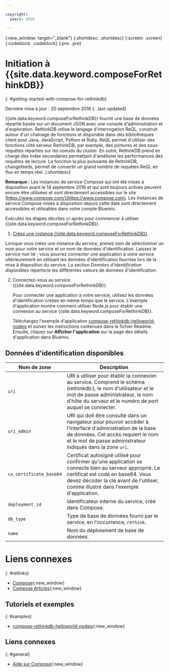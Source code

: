 ```yaml
---

copyright:
  years: 2016

---
```


{:new_window: target="_blank"}
{:shortdesc: .shortdesc}
{:screen: .screen}
{:codeblock: .codeblock}
{:pre: .pre}

# Initiation à {{site.data.keyword.composeForRethinkDB}}
{: #getting-started-with-compose-for-rethinkdb}

Dernière mise à jour : 20 septembre 2016
{: .last-updated}

{{site.data.keyword.composeForRethinkDB}} fournit une base de données répartie basée sur un document JSON avec une console d'administration et d'exploration. RethinkDB utilise le langage d'interrogation ReQL, construit autour d'un chaînage de fonctions et disponible dans des bibliothèques client pour Java, JavaScript, Python et Ruby. ReQL permet d'utiliser des fonctions côté serveur RethinkDB, par exemple, des jointures et des sous-requêtes réparties sur les noeuds du cluster. En outre, RethinkDB prend en charge des index secondaires permettant d'améliorer les performances des requêtes de lecture. La fonction la plus puissante de RethinkDB, changefeeds, permet de convertir un grand nombre de requêtes ReQL en flux en temps réel.
{:shortdesc}

**Remarque :** Les instances de service Compose qui ont été mises à disposition avant le 14 septembre 2016 et qui sont toujours actives peuvent encore être utilisées et sont directement accessibles sur le site [https://www.compose.com/](https://www.compose.com). Les instances de service Compose mises à disposition depuis cette date sont directement accessibles et utilisables dans votre compte Bluemix. 

Exécutez les étapes décrites ci-après pour commencer à utiliser {{site.data.keyword.composeForRethinkDB}}.

1. [Créez une instance {{site.data.keyword.composeForRethinkDB}}](https://console.ng.bluemix.net/catalog/services/compose-for-rethinkdb/).

  Lorsque vous créez une instance du service, prenez soin de sélectionner un nom pour votre service et un nom de données d'identification. Laissez le service non lié ; vous pourrez connecter une application à votre service ultérieurement en utilisant les données d'identification fournies lors de la mise à disposition du service. La section *Données d'identification disponibles* répertorie les différentes valeurs de données d'identification. 

2. Connectez-vous au service {{site.data.keyword.composeForRethinkDB}}. 

   Pour connecter une application à votre service, utilisez les données d'identification créées en même temps que le service. L'exemple d'application montre comment utiliser Node.js pour établir une connexion au service {{site.data.keyword.composeForRethinkDB}}. 

   Téléchargez l'exemple d'application [compose-rethinkdb-helloworld-nodejs](https://github.com/IBM-Bluemix/compose-rethinkdb-helloworld-nodejs) et suivez les instructions contenues dans le fichier Readme. Ensuite, cliquez sur **Afficher l'application** sur la page des détails d'application dans Bluemix.

## Données d'identification disponibles

Nom de zone|Description
----------|-----------
`uri`|URI à utiliser pour établir la connexion au service. Comprend le schéma (rethinkdb:), le nom d'utilisateur et le mot de passe administrateur, le nom d'hôte du serveur et le numéro de port auquel se connecter.
`uri_admin`|URI qui doit être consulté dans un navigateur pour pouvoir accéder à l'interface d'administration de la base de données. Cet accès requiert le nom et le mot de passe administrateur indiqués dans la zone `uri`.
`ca_certificate_base64`|Certificat autosigné utilisé pour confirmer qu'une application se connecte bien au serveur approprié. Le certificat est codé en base64. Vous devez décoder la clé avant de l'utiliser, comme illustré dans l'exemple d'application.
`deployment_id`|Identificateur interne du service, créé dans Compose.
`db_type`|Type de base de données fourni par le service, en l'occurrence, `rethink`.
`name`|Nom du déploiement de base de données.

# Liens connexes
{: #rellinks}

* [Compose](https://www.compose.com){:new_window}
* [Compose Articles](https://www.compose.com/articles/){:new_window}

## Tutoriels et exemples
{: #samples}
* [compose-rethinkdb-helloworld-nodejs](https://github.com/IBM-Bluemix/compose-rethinkdb-helloworld-nodejs){:new_window}

## Liens connexes
{: #general}
* [Aide sur Compose](https://help.compose.com/docs){:new_window}
